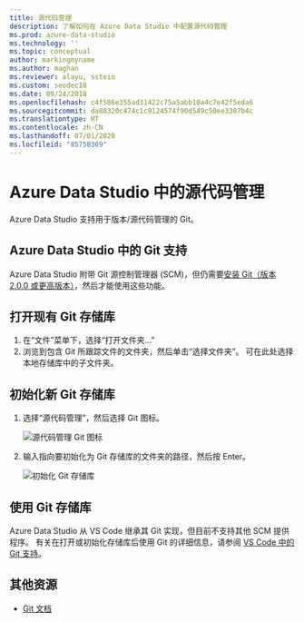 ```yaml
---
title: 源代码管理
description: 了解如何在 Azure Data Studio 中配置源代码管理
ms.prod: azure-data-studio
ms.technology: ''
ms.topic: conceptual
author: markingmyname
ms.author: maghan
ms.reviewer: alayu, sstein
ms.custom: seodec18
ms.date: 09/24/2018
ms.openlocfilehash: c4f586e355ad31422c75a5abb10a4c7e42f5eda6
ms.sourcegitcommit: da88320c474c1c9124574f90d549c50ee3387b4c
ms.translationtype: HT
ms.contentlocale: zh-CN
ms.lasthandoff: 07/01/2020
ms.locfileid: "85758369"
---
```

# <a name="source-control-in-azure-data-studio"></a>Azure Data Studio 中的源代码管理

Azure Data Studio 支持用于版本/源代码管理的 Git。

## <a name="git-support-in-azure-data-studio"></a>Azure Data Studio 中的 Git 支持

Azure Data Studio 附带 Git 源控制管理器 (SCM)，但仍需要[安装 Git（版本 2.0.0 或更高版本）](https://git-scm.com/download)，然后才能使用这些功能。 

## <a name="open-an-existing-git-repository"></a>打开现有 Git 存储库

1. 在“文件”菜单下，选择“打开文件夹...” 
2. 浏览到包含 Git 所跟踪文件的文件夹，然后单击“选择文件夹”。 可在此处选择本地存储库中的子文件夹。

## <a name="initialize-a-new-git-repository"></a>初始化新 Git 存储库

1. 选择“源代码管理”，然后选择 Git 图标。

   ![源代码管理 Git 图标](media/source-control/source-control.png)

1. 输入指向要初始化为 Git 存储库的文件夹的路径，然后按 Enter。

   ![初始化 Git 存储库](media/source-control/initialize-git-repository.png)

## <a name="working-with-git-repositories"></a>使用 Git 存储库

Azure Data Studio 从 VS Code 继承其 Git 实现，但目前不支持其他 SCM 提供程序。 有关在打开或初始化存储库后使用 Git 的详细信息，请参阅 [VS Code 中的 Git 支持](https://code.visualstudio.com/docs/editor/versioncontrol#_git-support)。

## <a name="additional-resources"></a>其他资源

- [Git 文档](https://git-scm.com/documentation)
